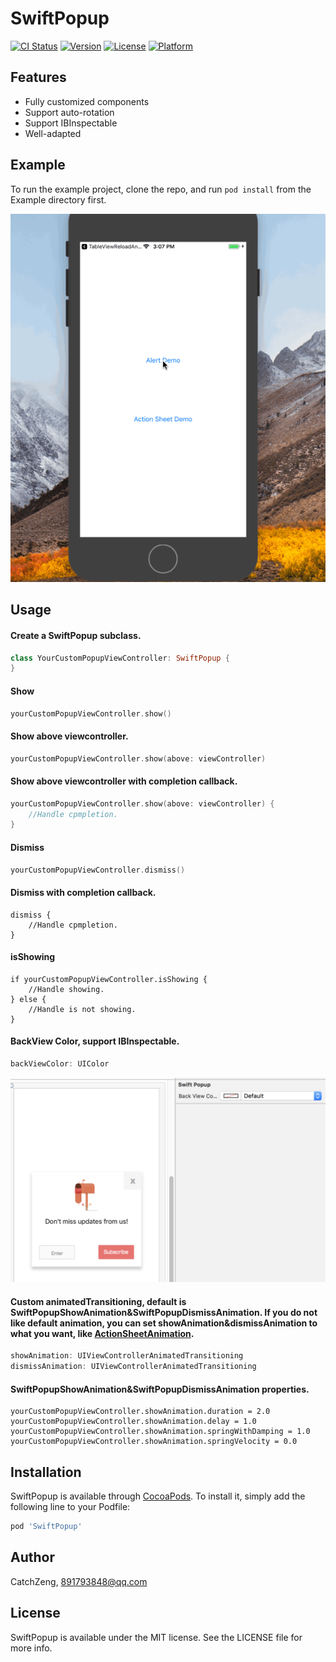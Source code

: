 # SwiftPopup

[![CI Status](http://img.shields.io/travis/CatchZeng/SwiftPopup.svg?style=flat)](https://travis-ci.org/CatchZeng/SwiftPopup)
[![Version](https://img.shields.io/cocoapods/v/SwiftPopup.svg?style=flat)](http://cocoapods.org/pods/SwiftPopup)
[![License](https://img.shields.io/cocoapods/l/SwiftPopup.svg?style=flat)](http://cocoapods.org/pods/SwiftPopup)
[![Platform](https://img.shields.io/cocoapods/p/SwiftPopup.svg?style=flat)](http://cocoapods.org/pods/SwiftPopup)

## Features

* Fully customized components
* Support auto-rotation
* Support IBInspectable
* Well-adapted

## Example

To run the example project, clone the repo, and run `pod install` from the Example directory first.

![Effect](https://github.com/CatchZeng/SwiftPopup//raw/master/demo.gif)

## Usage

#### Create a SwiftPopup subclass.

```swift
class YourCustomPopupViewController: SwiftPopup {
}
```

#### Show

```swift
yourCustomPopupViewController.show()
```

#### Show above viewcontroller.

```swift
yourCustomPopupViewController.show(above: viewController)
```

#### Show above viewcontroller with  completion callback.

```swift
yourCustomPopupViewController.show(above: viewController) {
    //Handle cpmpletion.
}
```

#### Dismiss

```swift
yourCustomPopupViewController.dismiss()
```

#### Dismiss with  completion callback.
```
dismiss {
    //Handle cpmpletion.
}
```

#### isShowing

```
if yourCustomPopupViewController.isShowing {
    //Handle showing.
} else {
    //Handle is not showing.
}
```

####  BackView Color, support IBInspectable.

```swift
backViewColor: UIColor
```

![IBInspectable](https://github.com/CatchZeng/SwiftPopup/raw/master/IBInspectable.png)

#### Custom animatedTransitioning, default is  SwiftPopupShowAnimation&SwiftPopupDismissAnimation. If you do not like default animation, you can set showAnimation&dismissAnimation to what you want, like [ActionSheetAnimation](https://github.com/CatchZeng/SwiftPopup/blob/master/Example/SwiftPopup/ActionSheetDemo/ActionSheetAnimation.swift).

```swift
showAnimation: UIViewControllerAnimatedTransitioning
dismissAnimation: UIViewControllerAnimatedTransitioning
```

#### SwiftPopupShowAnimation&SwiftPopupDismissAnimation properties.
```
yourCustomPopupViewController.showAnimation.duration = 2.0
yourCustomPopupViewController.showAnimation.delay = 1.0
yourCustomPopupViewController.showAnimation.springWithDamping = 1.0
yourCustomPopupViewController.showAnimation.springVelocity = 0.0
```

## Installation

SwiftPopup is available through [CocoaPods](http://cocoapods.org). To install
it, simply add the following line to your Podfile:

```ruby
pod 'SwiftPopup'
```

## Author

CatchZeng, 891793848@qq.com

## License

SwiftPopup is available under the MIT license. See the LICENSE file for more info.
